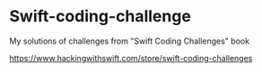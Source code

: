 # Swift-coding-challenge
My solutions of challenges from "Swift Coding Challenges" book

https://www.hackingwithswift.com/store/swift-coding-challenges
